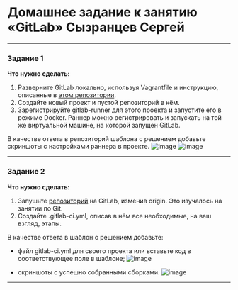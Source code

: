 # Домашнее задание к занятию «GitLab» Сызранцев Сергей

---

### Задание 1

**Что нужно сделать:**

1. Разверните GitLab локально, используя Vagrantfile и инструкцию, описанные в [этом репозитории](https://github.com/netology-code/sdvps-materials/tree/main/gitlab).   
2. Создайте новый проект и пустой репозиторий в нём.
3. Зарегистрируйте gitlab-runner для этого проекта и запустите его в режиме Docker. Раннер можно регистрировать и запускать на той же виртуальной машине, на которой запущен GitLab.

В качестве ответа в репозиторий шаблона с решением добавьте скриншоты с настройками раннера в проекте.
![image](https://github.com/SergeySS72/hometasks/assets/134854727/98b7ccee-e834-41c8-aa0a-a589d03df5ce)
![image](https://github.com/SergeySS72/hometasks/assets/134854727/d15d3c57-b7d2-4f05-9326-d0b847f82fe3)

---

### Задание 2

**Что нужно сделать:**

1. Запушьте [репозиторий](https://github.com/netology-code/sdvps-materials/tree/main/gitlab) на GitLab, изменив origin. Это изучалось на занятии по Git.
2. Создайте .gitlab-ci.yml, описав в нём все необходимые, на ваш взгляд, этапы.

В качестве ответа в шаблон с решением добавьте: 
   
 * файл gitlab-ci.yml для своего проекта или вставьте код в соответствующее поле в шаблоне;
![image](https://github.com/SergeySS72/hometasks/assets/134854727/0c62ec69-7117-4944-978c-d62d27207c43)

 * скриншоты с успешно собранными сборками.
 ![image](https://github.com/SergeySS72/hometasks/assets/134854727/fe127a22-91ed-4bef-be22-752ed14a304f)
 
---
